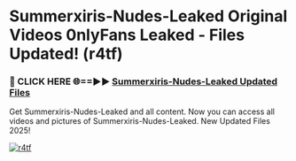 # Summerxiris-Nudes-Leaked Original Videos 0nlyFans Leaked - Files Updated! (r4tf)

<h3>🔴 CLICK HERE 🌐==►► <a href="https://tinyurl.com/yc6ubb5a" rel="nofollow">Summerxiris-Nudes-Leaked Updated Files</a></h3>

Get Summerxiris-Nudes-Leaked and all content. Now you can access all videos and pictures of Summerxiris-Nudes-Leaked. New Updated Files 2025!

[![r4tf](https://i.imgur.com/7eu0CRL.gif)](https://tinyurl.com/yc6ubb5a)
